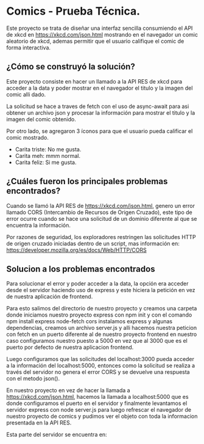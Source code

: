# Comics - Prueba Técnica.

Este proyecto se trata de diseñar una interfaz sencilla consumiendo el API de xkcd en https://xkcd.com/json.html
mostrando en el navegador un comic aleatorio de xkcd, ademas permitir que el usuario califique el comic de
forma interactiva.

## ¿Cómo se construyó la solución?

Este proyecto consiste en hacer un llamado a la API RES de xkcd para acceder a la data y poder mostrar en el
navegador el titulo y la imagen del comic alli dado.

La solicitud se hace a traves de fetch con el uso de async-await para asi obtener un archivo json y procesar
la información para mostrar el titulo y la imagen del comic obtenido.

Por otro lado, se agregaron 3 íconos para que el usuario pueda calificar el comic mostrado.
  - Carita triste: No me gusta.
  - Carita meh: mmm normal.
  - Carita feliz: Si me gusta.

## ¿Cuáles fueron los principales problemas encontrados?

Cuando se llamó la API RES de https://xkcd.com/json.html, genero un error llamado CORS (Intercambio de 
Recursos de Origen Cruzado), este tipo de error ocurre cuando se hace una solicitud de un dominio diferente 
al que se encuentra la información.

Por razones de seguridad, los exploradores restringen las solicitudes HTTP de origen cruzado iniciadas dentro
de un script, mas información en: https://developer.mozilla.org/es/docs/Web/HTTP/CORS

## Solucion a los problemas encontrados

Para solucionar el error y poder acceder a la data, la opción era acceder desde el servidor haciendo uso de 
express y este hiciera la petición en vez de nuestra aplicación de frontend.

Para esto salimos del directorio de nuestro proyecto y creamos una carpeta donde iniciamos nuestro proyecto express 
con npm init y con el comando npm install express node-fetch cors instalamos express y algunas dependencias,
creamos un archivo server.js y alli hacemos nuestra peticion con fetch en un puerto diferente al de nuestro proyecto
frontend en nuestro caso configuramos nuestro puesto a 5000 en vez que al 3000 que es el puerto por defecto de 
nuestra aplicacion frontend.

Luego configuramos que las solicitudes del localhost:3000 pueda acceder a la información del localhost:5000,
entonces como la solicitud se realiza a través del servidor no genera el error CORS y se devuelve una respuesta 
con el metodo json(). 

En nuestro proyecto en vez de hacer la llamada a https://xkcd.com/json.html, hacemos la llamada a localhost:5000 que
es donde configuramos el puerto en el servidor y finalmente levantamos el servidor express con node server.js para luego
refrescar el navegador de nuestro proyecto de comics y pudimos ver el objeto con toda la informacion presentada en la
API RES. 

Esta parte del servidor se encuentra en: 
